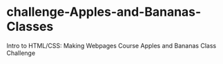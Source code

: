 # challenge-Apples-and-Bananas-Classes
Intro to HTML/CSS: Making Webpages Course Apples and Bananas Class Challenge
